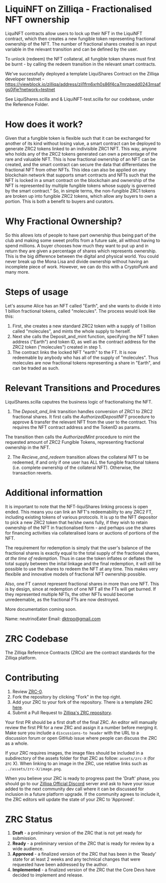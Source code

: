 # LiquiNFT on Zilliqa - Fractionalised NFT ownership

LiquiNFT contracts allow users to lock up their NFT in the LiquiNFT contract, which then creates a new fungible token representing fractional ownership of the NFT. The number of fractional shares created is an input variable in the relevant transition and can be defined by the user.

To unlock (redeem) the NFT collateral, all fungible token shares must first be burnt - by calling the redeem transition in the relevant smart contracts.

We've successfully deployed a template LiquiShares Contract on the Zilliqa developer testnet -
https://viewblock.io/zilliqa/address/zil1frn6xrh0s86f4ca7mrzpedd0243msafgs0jfje?network=testnet

See LiquiShares.scilla and & LiquiNFT-test.scilla for our codebase, under the Reference Folder.


# How does it work?

Given that a fungible token is flexible such that it can be exchanged for another of its kind without losing value, a smart contract can be deployed to generate ZRC2 tokens linked to an indivisible ZRC1 NFT. This way, anyone who holds any of the ZRC2 tokens generated can own a percentage of the rare and valuable NFT.
This is how fractional ownership of an NFT can be created, and the smart contract can secure the data that differentiates the fractional NFT from other NFTs. This idea can also be applied on any blockchain network that supports smart contracts and NFTs such that the NFT is locked in a smart contract on the blockchain and ownership of the NFT is represented by multiple fungible tokens whose supply is governed by the smart contract.”
So, in simple terms, the non-fungible ZRC1 tokens are broken up into fungible ZRC2 tokens, which allow any buyers to own a portion. This is both a benefit to buyers and curators.

# Why Fractional Ownership?

So this allows lots of people to have part ownership thus being part of the club and making some sweet profits from a future sale, all without having to spend millions. A buyer chooses how much they want to put up and in return they are given a percentage of shares which represents ownership.
This is the big difference between the digital and physical world. You could never break up the Mona Lisa and divide ownership without having an incomplete piece of work. However, we can do this with a CryptoPunk and many more.


# Steps of usage
Let's assume Alice has an NFT called "Earth", and she wants to divide it into 1 billion fractional tokens, called "molecules". The process would look like this:

1. First, she creates a new standard ZRC2 token with a supply of 1 billion called "molecules", and mints the whole supply to herself.
2. Next she calls the Deposit_and_mint function, specifying the NFT token address ("Earth") and token ID, as well as the contract address for the ZRC2 token ("molecules") created in step 1.
3. The contract links the locked NFT "earth" to the FT. It is now redeemable by anybody who has all of the supply of "molecules". Thus molecules are now fractional tokens representing a share in "Earth", and can be traded as such.

# Relevant Transitions and Procedures

LiquiShares.scilla caputres the business logic of fractionalising the NFT.

1. The *Deposit_and_link* transition handles conversion of ZRC1 to ZRC2 fractional shares. It first calls the *AuthorizedDepositNFT* procedure to approve & transfer the relevant NFT from the user to the contract. This requires the NFT contract address and the TokenID as params.

The transition then calls the *AuthorizedMint* procedure to mint the requested amount of ZRC2 Fungible Tokens, representing fractional ownership in the NFT.

2. The *Recieve_and_redeem* transition allows the collateral NFT to be redeemed, if and only if one user has ALL the fungible fractional tokens (i.e. complete ownership of the collateral NFT). Otherwise, the transaction reverts.


# Additional informattion

It is important to note that the NFT-liquiShares linking process is open ended. This means you can link an NFT's redeemability to any ZRC2 FT, including existing tokens of various protocols. It is up to the NFT depositor to pick a new ZRC2 token that he/she owns fully, if they wish to retain ownership of the NFT in fractionalised form - and perhaps use the shares for financing activities via collateralised loans or auctions of portions of the NFT.

The requirement for redemption is simply that the user's balance of the fractional shares is exactly equal to the total supply of the fractional shares, _at the time of redemption_. Thus in case the token inflates or deflates the total supply between the inital linkage and the final redemption, it will still be possible to use the shares to redeem the NFT at any time. This makes very flexibile and innovative models of fractional NFT ownership possible.

Also, one FT cannot represent fractional shares in more than one NFT. This is by design, since at redemption of one NFT all the FTs will get burned. If they represented multiple NFTs, the other NFTs would become unredeemable, as the fractional FTs are now destroyed.

More documentation coming soon.


Name: neutrinoEater
Email: dktrpo@gmail.com

# ZRC Codebase

The Zilliqa Reference Contracts (ZRCs) are the contract standards for the Zilliqa platform.

# Contributing
1. Review [ZRC-0](https://github.com/Zilliqa/ZRC/blob/master/zrcs/zrc-0.md).
2. Fork the repository by clicking "Fork" in the top right.
3. Add your ZRC to your fork of the repository. There is a template ZRC [here](https://github.com/Zilliqa/ZRC/blob/master/zrcs/zrc-1.md).
4. Submit a Pull Request to [Zilliqa's ZRC repository](https://github.com/Zilliqa/ZRC).

Your first PR should be a first draft of the final ZRC. An editor will manually review the first PR for a new ZRC and assign it a number before merging it. Make sure you include a `discussions-to header` with the URL to a discussion forum or open GitHub issue where people can discuss the ZRC as a whole.

If your ZRC requires images, the image files should be included in a subdirectory of the assets folder for that ZRC as follow: `assets/zrc-X` (for zrc X). When linking to an image in the ZRC, use relative links such as `../assets/zrc-X/image.png`.

When you believe your ZRC is ready to progress past the 'Draft' phase, you should go to our [Zilliqa Official Discord](https://discord.gg/XMRE9tt) server and ask to have your issue added to the next community dev call where it can be discussed for inclusion in a future platform upgrade. If the community agrees to include it, the ZRC editors will update the state of your ZRC to 'Approved'.

# ZRC Status
1. **Draft** - a preliminary version of the ZRC that is not yet ready for submission.
2. **Ready** - a preliminary version of the ZRC that is ready for review by a wide audience.
3. **Approved** - a finalized version of the ZRC that has been in the 'Ready' state for at least 2 weeks and any technical changes that were requested have been addressed by the author.
4. **Implemented** - a finalized version of the ZRC that the Core Devs have decided to implement and release.
